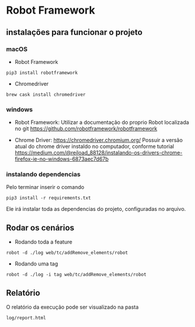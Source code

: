 # Robot Framework 


## instalações para funcionar o projeto 


### macOS

- Robot Framework 

```
pip3 install robotframework
```

- Chromedriver

```
brew cask install chromedriver
```

### windows

- Robot Framework: Utilizar a documentação do proprio Robot localizada no git
https://github.com/robotframework/robotframework 


- Chrome Driver: https://chromedriver.chromium.org/ 
Possuir a versão atual do chrome driver instaldo no computador, conforme tutorial https://medium.com/@reiload_88128/instalando-os-drivers-chrome-firefox-ie-no-windows-6873aec7d67b 

### instalando dependencias 

Pelo terminar inserir o comando 

```
pip3 install -r requirements.txt
```

Ele irá instalar toda as dependencias do projeto, configuradas no arquivo. 


## Rodar os cenários 

- Rodando toda a feature

````
robot -d ./log web/tc/addRemove_elements/robot
```` 

- Rodando uma tag 

```
robot -d ./log -i tag web/tc/addRemove_elements/robot
```

## Relatório 

O relatório da execução pode ser visualizado na pasta 

```
log/report.html
```
